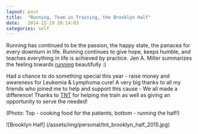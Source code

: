 ```yaml
---
layout: post
title:  "Running, Team in Training, the Brooklyn Half"
date:   2014-12-19 20:14:03
categories: self
---
```


Running has continued to be the passion, the happy state, the panacea for every downturn in life.
Running continues to give hope, keeps humble, and teaches everything in life is achieved by 
practice. Jen A. Miller summarizes the feeling towards [running] beautifully :)  

Had a chance to do something special this year - raise money and awareness for Leukemia & Lymphoma cure! 
A very big thanks to all my friends who joined me to help and support this cause - We all made a difference! 
Thanks to [TNT] for helping me train as well as giving an opportunity to serve the needed! 

(Photo: Top - cooking food for the patients, bottom - running the half!) 

![Brooklyn Half] (/assets/img/personal/tnt_brooklyn_half_2015.jpg)

[TNT]: http://www.teamintraining.org/
[running]: http://well.blogs.nytimes.com/2014/03/20/running-as-therapy/
